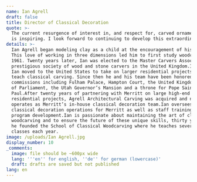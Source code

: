 ```yaml
---
name: Ian Agrell
draft: false
title: Director of Classical Decoration
quote: >-
  The current resurgence of interest in, and respect for, carved ornamentation
  is inspiring. I look forward to continuing to develop this extraordinary art.
details: >-
  Ian Agrell began modeling clay as a child at the encouragement of his parents.
  This love of working in three dimensions led him to first study woodcarving in
  1961. Twenty years later, Ian was elected to the Master Carvers Association, a
  prestigious society of wood and stone carvers in the United Kingdom.In 1986,
  Ian moved to the United States to take on larger residential projects and to
  teach classical carving. Since then he and his team have been honored with
  commissions including Fulham Palace, Hampton Court, the United Kingdom Houses
  of Parliament, the Utah Governor’s Mansion and a throne for Pope Saint John
  Paul.After twenty years of partnering with Merritt on large high-end
  residential projects, Agrell Architectural Carving was acquired and now
  operates as Merritt’s in-house classical decoration team.Ian oversees all
  classical decoration operations for Merritt as well as staff training and
  program development.Ian is passionate about maintaining the art of classical
  woodcarving and to ensure the future of these unique skills, thirty years ago
  he founded the School of Classical Woodcarving where he teaches several
  classes each year.
image: /uploads/Ian Agrell.jpg
display_number: 10
_comments:
  image: file should be ~600px wide
  lang: '''en'' for english, ''de'' for german (lowercase)'
  draft: drafts are saved but not published
lang: en
---
```

